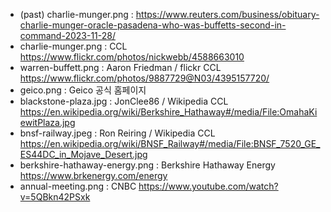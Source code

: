 - (past) charlie-munger.png : https://www.reuters.com/business/obituary-charlie-munger-oracle-pasadena-who-was-buffetts-second-in-command-2023-11-28/
- charlie-munger.png : CCL https://www.flickr.com/photos/nickwebb/4588663010
- warren-buffett.png : Aaron Friedman / flickr CCL https://www.flickr.com/photos/9887729@N03/4395157720/
- geico.png : Geico 공식 홈페이지
- blackstone-plaza.jpg : JonClee86 / Wikipedia CCL https://en.wikipedia.org/wiki/Berkshire_Hathaway#/media/File:OmahaKiewitPlaza.jpg
- bnsf-railway.jpeg : Ron Reiring / Wikipedia CCL https://en.wikipedia.org/wiki/BNSF_Railway#/media/File:BNSF_7520_GE_ES44DC_in_Mojave_Desert.jpg
- berkshire-hathaway-energy.png : Berkshire Hathaway Energy https://www.brkenergy.com/energy
- annual-meeting.png : CNBC https://www.youtube.com/watch?v=5QBkn42PSxk
